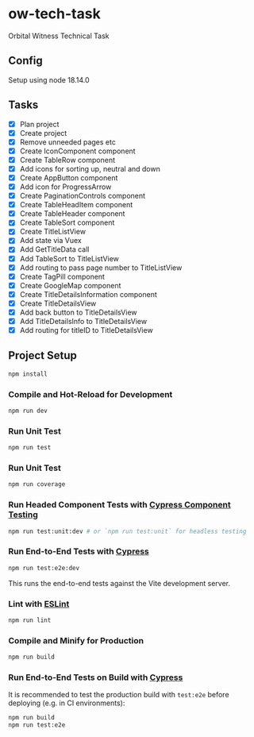 # ow-tech-task

Orbital Witness Technical Task

## Config

Setup using node 18.14.0

## Tasks

- [x] Plan project
- [x] Create project
- [x] Remove unneeded pages etc
- [x] Create IconComponent component
- [x] Create TableRow component
- [x] Add icons for sorting up, neutral and down
- [x] Create AppButton component
- [x] Add icon for ProgressArrow
- [x] Create PaginationControls component
- [x] Create TableHeadItem component
- [x] Create TableHeader component
- [x] Create TableSort component
- [x] Create TitleListView
- [x] Add state via Vuex
- [x] Add GetTitleData call
- [x] Add TableSort to TitleListView
- [x] Add routing to pass page number to TitleListView
- [x] Create TagPill component
- [x] Create GoogleMap component
- [x] Create TitleDetailsInformation component
- [x] Create TitleDetailsView
- [x] Add back button to TitleDetailsView
- [x] Add TitleDetailsInfo to TitleDetailsView
- [x] Add routing for titleID to TitleDetailsView

## Project Setup

```sh
npm install
```

### Compile and Hot-Reload for Development

```sh
npm run dev
```

### Run Unit Test

```sh
npm run test
```

### Run Unit Test

```sh
npm run coverage
```

### Run Headed Component Tests with [Cypress Component Testing](https://on.cypress.io/component)

```sh
npm run test:unit:dev # or `npm run test:unit` for headless testing
```

### Run End-to-End Tests with [Cypress](https://www.cypress.io/)

```sh
npm run test:e2e:dev
```

This runs the end-to-end tests against the Vite development server.

### Lint with [ESLint](https://eslint.org/)

```sh
npm run lint
```

### Compile and Minify for Production

```sh
npm run build
```

### Run End-to-End Tests on Build with [Cypress](https://www.cypress.io/)
It is recommended to test the production build with `test:e2e` before deploying (e.g. in CI environments):

```sh
npm run build
npm run test:e2e
```

